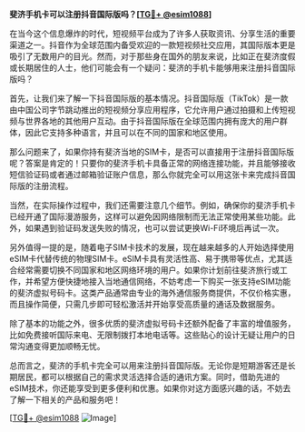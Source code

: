 **斐济手机卡可以注册抖音国际版吗？[[TG💪+ @esim1088](https://t.me/s/esim1088)]**

在当今这个信息爆炸的时代，短视频平台成为了许多人获取资讯、分享生活的重要渠道之一。抖音作为全球范围内备受欢迎的一款短视频社交应用，其国际版本更是吸引了无数用户的目光。然而，对于那些身在国外的朋友来说，比如正在斐济度假或长期居住的人士，他们可能会有一个疑问：斐济的手机卡能够用来注册抖音国际版吗？

首先，让我们来了解一下抖音国际版的基本情况。抖音国际版（TikTok）是一款由中国公司字节跳动推出的短视频分享应用程序，它允许用户通过拍摄和上传短视频与世界各地的其他用户互动。由于抖音国际版在全球范围内拥有庞大的用户群体，因此它支持多种语言，并且可以在不同的国家和地区使用。

那么问题来了，如果你持有斐济当地的SIM卡，是否可以直接用于注册抖音国际版呢？答案是肯定的！只要你的斐济手机卡具备正常的网络连接功能，并且能够接收短信验证码或者通过邮箱验证账户信息，那么你就完全可以用这张卡来完成抖音国际版的注册流程。

当然，在实际操作过程中，我们还需要注意几个细节。例如，确保你的斐济手机卡已经开通了国际漫游服务，这样可以避免因网络限制而无法正常使用某些功能。此外，如果遇到验证码发送失败的情况，也可以尝试更换Wi-Fi环境后再试一次。

另外值得一提的是，随着电子SIM卡技术的发展，现在越来越多的人开始选择使用eSIM卡代替传统的物理SIM卡。eSIM卡具有灵活性高、易于携带等优点，尤其适合经常需要切换不同国家和地区网络环境的用户。如果你计划前往斐济旅行或工作，并希望方便快捷地接入当地通信网络，不妨考虑一下购买一张支持eSIM功能的斐济虚拟号码卡。这类产品通常由专业的海外通信服务商提供，不仅价格实惠，而且操作简便，只需几步即可轻松激活并开始享受高质量的通话及数据服务。

除了基本的功能之外，很多优质的斐济虚拟号码卡还额外配备了丰富的增值服务，比如免费接听国际来电、无限制拨打本地电话等。这些贴心的设计无疑让用户的日常沟通变得更加顺畅无忧。

总而言之，斐济的手机卡完全可以用来注册抖音国际版。无论你是短期游客还是长期居民，都可以根据自己的需求灵活选择合适的通讯方案。同时，借助先进的eSIM技术，你还能享受到更多便利和优惠。如果你对这方面感兴趣的话，不妨去了解一下相关的产品和服务吧！

[[TG💪+ @esim1088](https://t.me/s/esim1088) ![Image](https://i.postimg.cc/4NQfJmqS/Snipaste-2025-05-13-00-14-12.png)]